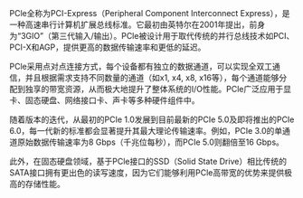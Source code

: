 PCle全称为PCI-Express（Peripheral Component Interconnect Express），是一种高速串行计算机扩展总线标准。它最初由英特尔在2001年提出，前身为“3GIO”（第三代输入/输出）。PCle被设计用于取代传统的并行总线技术如PCI、PCI-X和AGP，提供更高的数据传输速率和更低的延迟。

PCle采用点对点连接方式，每个设备都有独立的数据通道，可以实现全双工通信，并且根据需求支持不同数量的通道（如x1, x4, x8, x16等），每个通道能够分配到独享的带宽资源，从而极大地提升了整体系统的I/O性能。PCle广泛应用于显卡、固态硬盘、网络接口卡、声卡等多种硬件组件中。

随着版本的迭代，从最初的PCIe 1.0发展到目前最新的PCIe 5.0及即将推出的PCIe 6.0，每一代新的标准都会显著提升其最大理论传输速率。例如，PCIe 3.0的单通道原始数据传输速率为8 Gbps（千兆位每秒），而PCIe 5.0则翻倍至16 Gbps。

此外，在固态硬盘领域，基于PCle接口的SSD（Solid State Drive）相比传统的SATA接口拥有更出色的读写速度，因为它们能够利用PCle高带宽的优势来提供极高的存储性能。